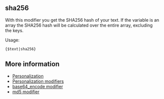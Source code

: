 ## sha256

With this modifier you get the SHA256 hash of your text. If the variable is an array the SHA256 hash will be calculated over the entire array, 
excluding the keys. 

Usage:

`{$text|sha256}`

## More information

* [Personalization](./personalization)
* [Personalization modifiers](./personalization-modifiers)
* [base64_encode modifier](./personalization-modifiers-base64_encode)
* [md5 modifier](./personalization-modifiers-sha1)
